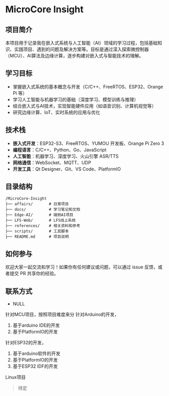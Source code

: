 # MicroCore Insight

## 项目简介
本项目用于记录我在嵌入式系统与人工智能（AI）领域的学习过程，包括基础知识、实践项目、遇到的问题及解决方案等。目标是通过深入探索微控制器（MCU）、AI算法及边缘计算，逐步构建对嵌入式与智能技术的理解。

## 学习目标
- 掌握嵌入式系统的基本概念与开发（C/C++、FreeRTOS、ESP32、Orange Pi 等）
- 学习人工智能与机器学习的基础（深度学习、模型训练与推理）
- 结合嵌入式与AI技术，实现智能硬件应用（如语音识别、计算机视觉等）
- 研究边缘计算、IoT、实时系统的应用与优化

## 技术栈
- **嵌入式开发**：ESP32-S3、FreeRTOS、YUMOU 开发板、Orange Pi Zero 3
- **编程语言**：C/C++、Python、Go、JavaScript
- **人工智能**：机器学习、深度学习、火山引擎 ASR/TTS
- **网络通信**：WebSocket、MQTT、UDP
- **开发工具**：Qt Designer、Git、VS Code、PlatformIO

## 目录结构
```
/MicroCore-Insight
├── affairs/       # 日常项目
├── docs/          # 学习笔记和文档
├── Edge-AI/       # 端侧AI项目
├── LFS-Web/       # LFS线上系统
├── references/    # 相关资料和参考
├── scripts/       # 工具脚本
├── README.md      # 项目说明
```

## 如何参与
欢迎大家一起交流和学习！如果你有任何建议或问题，可以通过 issue 反馈，或者提交 PR 共享你的经验。

## 联系方式
- NULL

针对MCU项目，按照项目难度来分
针对Arduino的开发，
1. 基于arduino IDE的开发
2. 基于PlatformIO的开发

针对ESP32的开发，
1. 基于arduino软件的开发
2. 基于PlatformIO的开发
3. 基于ESP32 IDF的开发


Linux项目
> 待定






